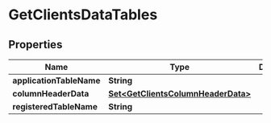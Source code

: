 

# GetClientsDataTables


## Properties

| Name | Type | Description | Notes |
|------------ | ------------- | ------------- | -------------|
|**applicationTableName** | **String** |  |  [optional] |
|**columnHeaderData** | [**Set&lt;GetClientsColumnHeaderData&gt;**](GetClientsColumnHeaderData.md) |  |  [optional] |
|**registeredTableName** | **String** |  |  [optional] |



